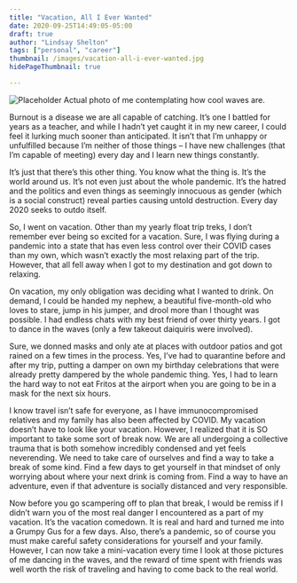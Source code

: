 ```yaml
---
title: "Vacation, All I Ever Wanted"
date: 2020-09-25T14:49:05-05:00
draft: true
author: "Lindsay Shelton"
tags: ["personal", "career"]
thumbnail: /images/vacation-all-i-ever-wanted.jpg
hidePageThumbnail: true

---
```


![Placeholder](/images/vacation-all-i-ever-wanted.jpg)
Actual photo of me contemplating how cool waves are.

Burnout is a disease we are all capable of catching. It’s one I battled for years as a teacher, and while I hadn’t yet caught it in my new career, I could feel it lurking much sooner than anticipated. It isn’t that I’m unhappy or unfulfilled because I’m neither of those things – I have new challenges (that I’m capable of meeting) every day and I learn new things constantly.

It’s just that there’s this other thing. You know what the thing is. It’s the world around us. It’s not even just about the whole pandemic. It’s the hatred and the politics and even things as seemingly innocuous as gender (which is a social construct) reveal parties causing untold destruction. Every day 2020 seeks to outdo itself.

So, I went on vacation. Other than my yearly float trip treks, I don’t remember ever being so excited for a vacation. Sure, I was flying during a pandemic into a state that has even less control over their COVID cases than my own, which wasn’t exactly the most relaxing part of the trip. However, that all fell away when I got to my destination and got down to relaxing.

On vacation, my only obligation was deciding what I wanted to drink. On demand, I could be handed my nephew, a beautiful five-month-old who loves to stare, jump in his jumper, and drool more than I thought was possible. I had endless chats with my best friend of over thirty years. I got to dance in the waves (only a few takeout daiquiris were involved).

Sure, we donned masks and only ate at places with outdoor patios and got rained on a few times in the process. Yes, I’ve had to quarantine before and after my trip, putting a damper on own my birthday celebrations that were already pretty dampered by the whole pandemic thing. Yes, I had to learn the hard way to not eat Fritos at the airport when you are going to be in a mask for the next six hours.

I know travel isn’t safe for everyone, as I have immunocompromised relatives and my family has also been affected by COVID. My vacation doesn’t have to look like your vacation. However, I realized that it is SO important to take some sort of break now. We are all undergoing a collective trauma that is both somehow incredibly condensed and yet feels neverending. We need to take care of ourselves and find a way to take a break of some kind. Find a few days to get yourself in that mindset of only worrying about where your next drink is coming from. Find a way to have an adventure, even if that adventure is socially distanced and very responsible.

Now before you go scampering off to plan that break, I would be remiss if I didn’t warn you of the most real danger I encountered as a part of my vacation. It’s the vacation comedown. It is real and hard and turned me into a Grumpy Gus for a few days. Also, there’s a pandemic, so of course you must make careful safety considerations for yourself and your family. However, I can now take a mini-vacation every time I look at those pictures of me dancing in the waves, and the reward of time spent with friends was well worth the risk of traveling and having to come back to the real world.